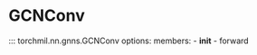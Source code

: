 # GCNConv

::: torchmil.nn.gnns.GCNConv
    options:
        members:
        - __init__
        - forward